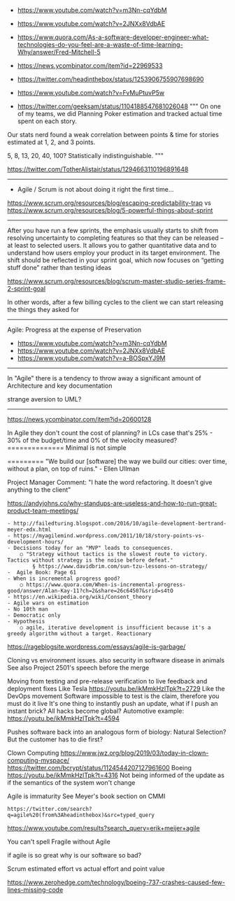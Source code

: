 - https://www.youtube.com/watch?v=m3Nn-cqYdbM
- https://www.youtube.com/watch?v=2JNXx8VdbAE
- https://www.quora.com/As-a-software-developer-engineer-what-technologies-do-you-feel-are-a-waste-of-time-learning-Why/answer/Fred-Mitchell-5
- https://news.ycombinator.com/item?id=22969533
- https://twitter.com/headinthebox/status/1253906755907698690
- https://www.youtube.com/watch?v=FvMuPtuvP5w

- https://twitter.com/geeksam/status/1104188547681026048
"""
On one of my teams, we did Planning Poker estimation and tracked actual time spent on each story.

Our stats nerd found a weak correlation between points & time for stories estimated at 1, 2, and 3 points.

5, 8, 13, 20, 40, 100? Statistically indistinguishable.
"""

https://twitter.com/TotherAlistair/status/1294663110196891648

---
- Agile / Scrum is not about doing it right the first time...

https://www.scrum.org/resources/blog/escaping-predictability-trap
vs
https://www.scrum.org/resources/blog/5-powerful-things-about-sprint

---

After you have run a few sprints, the emphasis usually starts to shift from resolving uncertainty to completing features so that they can be released – at least to selected users. It allows you to gather quantitative data and to understand how users employ your product in its target environment. The shift should be reflected in your sprint goal, which now focuses on “getting stuff done” rather than testing ideas

https://www.scrum.org/resources/blog/scrum-master-studio-series-frame-2-sprint-goal

In other words, after a few billing cycles to the client we can start releasing the things they asked for

---
Agile: Progress at the expense of Preservation

- https://www.youtube.com/watch?v=m3Nn-cqYdbM
- https://www.youtube.com/watch?v=2JNXx8VdbAE 
- https://www.youtube.com/watch?v=a-BOSpxYJ9M

---
In "Agile" there is a tendency to throw away a significant amount of Architecture and key documentation

strange aversion to UML?

---
https://news.ycombinator.com/item?id=20600128

In Agile they don't count the cost of planning?
	in LCs case that's 25% - 30% of the budget/time and 0% of the velocity measured?
	==============
Minimal is not simple

=========
"We build our [software] the way we build our cities: over time, without a plan, on top of ruins." - Ellen Ullman


Project Manager Comment:
"I hate the word refactoring. It doesn't give anything to the client"

https://andyjohns.co/why-standups-are-useless-and-how-to-run-great-product-team-meetings/

	- http://failedturing.blogspot.com/2016/10/agile-development-bertrand-meyer-edx.html 
	- https://myagilemind.wordpress.com/2011/10/18/story-points-vs-development-hours/
	- Decisions today for an "MVP" leads to consequences.
		○ "Strategy without tactics is the slowest route to victory. Tactics without strategy is the noise before defeat."
			§ https://www.davidbrim.com/sun-tzu-lessons-on-strategy/
	-  Agile Book: Page 61
	- When is incremental progress good?
		○ https://www.quora.com/When-is-incremental-progress-good/answer/Alan-Kay-11?ch=2&share=26c64507&srid=s4tO
	- https://en.wikipedia.org/wiki/Consent_theory
	- Agile wars on estimation
	- No 10th man
	- Democratic only
	- Hypothesis
		○ agile, iterative development is insufficient because it's a greedy algorithm without a target. Reactionary
https://rageblogsite.wordpress.com/essays/agile-is-garbage/

Cloning vs environment issues.
	also security in software
	disease in animals
	See also Project 2501's speech before the merge

Moving from testing and pre-release verification to 
live feedback and deployment fixes
	Like Tesla <https://youtu.be/ikMmkHzlTpk?t=2729>
	Like the DevOps movement
Software impossible to test is the claim, therefore you must do it live
	It's one thing to instantly push an update, what if I push an instant brick?
	All hacks become global?
		Automotive example: https://youtu.be/ikMmkHzlTpk?t=4594

Pushes software back into an analogous form of biology:
	Natural Selection?
	But the customer has to die first?

Clown Computing
	https://www.jwz.org/blog/2019/03/today-in-clown-computing-myspace/
	https://twitter.com/bcrypt/status/1124544207127961600
	Boeing
		https://youtu.be/ikMmkHzlTpk?t=4316
		Not being informed of the update as if the semantics of the system won't change
		
Agile is immaturity
    See Meyer's book section on CMMI
	
	https://twitter.com/search?q=agile%20(from%3Aheadinthebox)&src=typed_query
https://www.youtube.com/results?search_query=erik+meijer+agile

You can't spell Fragile without Agile 

if agile is so great why is our software so bad?

Scrum
	estimated effort vs actual effort and point value

https://www.zerohedge.com/technology/boeing-737-crashes-caused-few-lines-missing-code